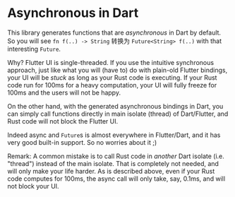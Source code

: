 # Asynchronous in Dart

This library generates functions that are *asynchronous* in Dart by default. So you will see `fn f(..) -> String` 转换为 `Future<String> f(..)` with that interesting `Future`.

Why? Flutter UI is single-threaded. If you use the intuitive synchronous approach, just like what you will (have to) do with plain-old Flutter bindings, your UI will be *stuck* as long as your Rust code is executing. If your Rust code run for 100ms for a heavy computation, your UI will fully freeze for 100ms and the users will not be happy.

On the other hand, with the generated asynchronous bindings in Dart, you can simply call functions directly in main isolate (thread) of Dart/Flutter, and Rust code will not block the Flutter UI.

Indeed async and `Future`s is almost everywhere in Flutter/Dart, and it has very good built-in support. So no worries about it ;)

Remark: A common mistake is to call Rust code in *another* Dart isolate (i.e. "thread") instead of the main isolate. That is completely not needed, and will only make your life harder. As is described above, even if your Rust code computes for 100ms, the async call will only take, say, 0.1ms, and will not block your UI.
